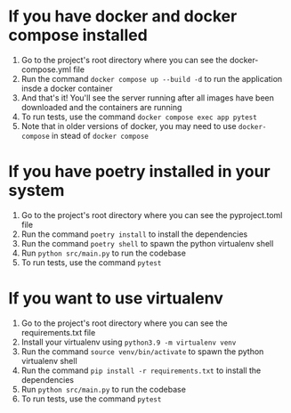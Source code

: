 # If you have docker and docker compose installed
1. Go to the project's root directory where you can see the docker-compose.yml file
2. Run the command `docker compose up --build -d` to run the application insde a docker container
3. And that's it! You'll see the server running after all images have been downloaded and the containers are running
4. To run tests, use the command `docker compose exec app pytest`
5. Note that in older versions of docker, you may need to use `docker-compose` in stead of `docker compose`

# If you have poetry installed in your system
1. Go to the project's root directory where you can see the pyproject.toml file
2. Run the command `poetry install` to install the dependencies
3. Run the command `poetry shell` to spawn the python virtualenv shell
4. Run `python src/main.py` to run the codebase
5. To run tests, use the command `pytest`

# If you want to use virtualenv
1. Go to the project's root directory where you can see the requirements.txt file
2. Install your virtualenv using `python3.9 -m virtualenv venv`
3. Run the command `source venv/bin/activate` to spawn the python virtualenv shell
4. Run the command `pip install -r requirements.txt` to install the dependencies
5. Run `python src/main.py` to run the codebase
6. To run tests, use the command `pytest`
